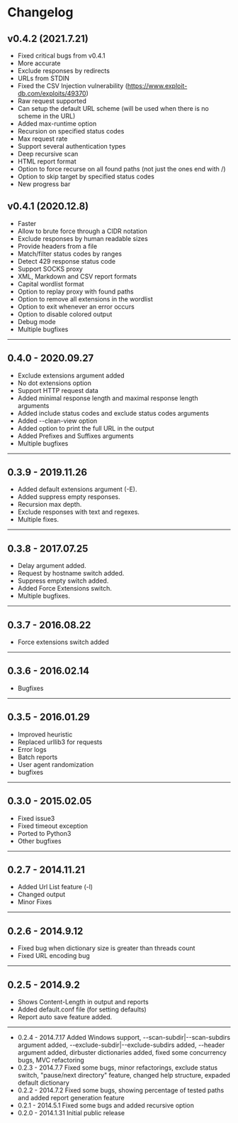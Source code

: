# Changelog

v0.4.2 (2021.7.21)
---------
- Fixed critical bugs from v0.4.1
- More accurate
- Exclude responses by redirects
- URLs from STDIN
- Fixed the CSV Injection vulnerability (https://www.exploit-db.com/exploits/49370)
- Raw request supported
- Can setup the default URL scheme (will be used when there is no scheme in the URL)
- Added max-runtime option
- Recursion on specified status codes
- Max request rate
- Support several authentication types
- Deep recursive scan
- HTML report format
- Option to force recurse on all found paths (not just the ones end with /)
- Option to skip target by specified status codes
- New progress bar

v0.4.1 (2020.12.8)
---------
- Faster
- Allow to brute force through a CIDR notation
- Exclude responses by human readable sizes
- Provide headers from a file
- Match/filter status codes by ranges
- Detect 429 response status code
- Support SOCKS proxy
- XML, Markdown and CSV report formats
- Capital wordlist format
- Option to replay proxy with found paths
- Option to remove all extensions in the wordlist
- Option to exit whenever an error occurs
- Option to disable colored output
- Debug mode
- Multiple bugfixes

---------

0.4.0 - 2020.09.27
---------
- Exclude extensions argument added
- No dot extensions option
- Support HTTP request data
- Added minimal response length and maximal response length arguments
- Added include status codes and exclude status codes arguments
- Added --clean-view option
- Added option to print the full URL in the output
- Added Prefixes and Suffixes arguments
- Multiple bugfixes

---------

0.3.9 - 2019.11.26
---------
- Added default extensions argument (-E).
- Added suppress empty responses.
- Recursion max depth.
- Exclude responses with text and regexes.
- Multiple fixes.

---------

0.3.8 - 2017.07.25
---------
- Delay argument added.
- Request by hostname switch added.
- Suppress empty switch added.
- Added Force Extensions switch.
- Multiple bugfixes.

---------

0.3.7 - 2016.08.22
---------
- Force extensions switch added

---------

0.3.6 - 2016.02.14
---------
- Bugfixes

---------

0.3.5 - 2016.01.29
---------
- Improved heuristic
- Replaced urllib3 for requests 
- Error logs
- Batch reports 
- User agent randomization 
- bugfixes

---------

0.3.0 - 2015.02.05
---------
- Fixed issue3
- Fixed timeout exception
- Ported to Python3
- Other bugfixes

---------

0.2.7 - 2014.11.21
---------
- Added Url List feature (-l)
- Changed output
- Minor Fixes

---------

0.2.6 - 2014.9.12
---------
- Fixed bug when dictionary size is greater than threads count
- Fixed URL encoding bug

---------

0.2.5 - 2014.9.2
---------
- Shows Content-Length in output and reports
- Added default.conf file (for setting defaults)
- Report auto save feature added.

---------

- 0.2.4 - 2014.7.17 Added Windows support, --scan-subdir|--scan-subdirs argument added, --exclude-subdir|--exclude-subdirs added, --header argument added, dirbuster dictionaries added, fixed some concurrency bugs, MVC refactoring
- 0.2.3 - 2014.7.7 Fixed some bugs, minor refactorings, exclude status switch, "pause/next directory" feature, changed help structure, expaded default dictionary
- 0.2.2 - 2014.7.2 Fixed some bugs, showing percentage of tested paths and added report generation feature
- 0.2.1 - 2014.5.1 Fixed some bugs and added recursive option
- 0.2.0 - 2014.1.31 Initial public release
